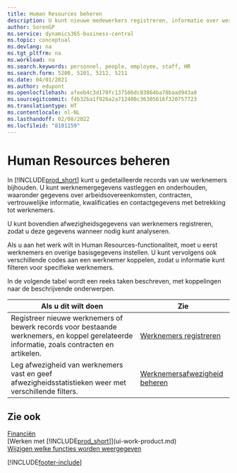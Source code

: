 ```yaml
---
title: Human Resources beheren
description: U kunt nieuwe medewerkers registreren, informatie over werknemers bewerken en afwezigheid registreren en analyseren.
author: SorenGP
ms.service: dynamics365-business-central
ms.topic: conceptual
ms.devlang: na
ms.tgt_pltfrm: na
ms.workload: na
ms.search.keywords: personnel, people, employee, staff, HR
ms.search.form: 5200, 5201, 5212, 5211
ms.date: 04/01/2021
ms.author: edupont
ms.openlocfilehash: afeeb4c3d170fc137586dc83864ba78baad943a8
ms.sourcegitcommit: f4b32ba1f926a2a712400c36305616f320757723
ms.translationtype: HT
ms.contentlocale: nl-NL
ms.lasthandoff: 02/08/2022
ms.locfileid: "8101159"
---
```

# <a name="manage-human-resources"></a>Human Resources beheren

In [!INCLUDE[prod_short](includes/prod_short.md)] kunt u gedetailleerde records van uw werknemers bijhouden. U kunt werknemergegevens vastleggen en onderhouden, waaronder gegevens over arbeidsovereenkomsten, contracten, vertrouwelijke informatie, kwalificaties en contactgegevens met betrekking tot werknemers.

U kunt bovendien afwezigheidsgegevens van werknemers registreren, zodat u deze gegevens wanneer nodig kunt analyseren.

Als u aan het werk wilt in Human Resources-functionaliteit, moet u eerst werknemers en overige basisgegevens instellen. U kunt vervolgens ook verschillende codes aan een werknemer koppelen, zodat u informatie kunt filteren voor specifieke werknemers.

In de volgende tabel wordt een reeks taken beschreven, met koppelingen naar de beschrijvende onderwerpen.

| Als u dit wilt doen | Zie |
| --- | --- |
| Registreer nieuwe werknemers of bewerk records voor bestaande werknemers, en koppel gerelateerde informatie, zoals contracten en artikelen. |[Werknemers registreren](hr-how-register-employees.md) |
| Leg afwezigheid van werknemers vast en geef afwezigheidsstatistieken weer met verschillende filters. |[Werknemersafwezigheid beheren](hr-how-manage-absence.md) |

## <a name="see-also"></a>Zie ook

[Financiën](finance.md)  
[Werken met [!INCLUDE[prod_short](includes/prod_short.md)]](ui-work-product.md)  
[Wijzigen welke functies worden weergegeven](ui-experiences.md)        


[!INCLUDE[footer-include](includes/footer-banner.md)]